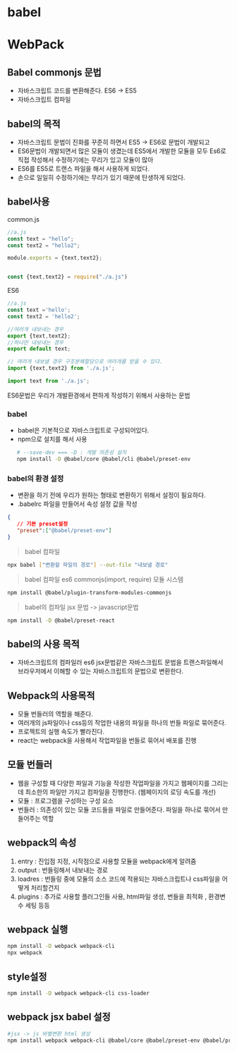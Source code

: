 # babel
# WebPack

## Babel commonjs 문법
 - 자바스크립트 코드를 변환해준다. ES6 -> ES5
 - 자바스크립트 컴파일

## babel의 목적
 - 자바스크립트 문법이 진화를 꾸준히 하면서 ES5 -> ES6로 문법이 개발되고
 - ES6문법이 개발되면서 많은 모듈이 생겼는데 ES5에서 개발한 모듈을 모두 Es6로 직접 작성해서 수정하기에는 무리가 있고 모듈이 많아
 - ES6를 ES5로 트랜스 파일을 해서 사용하게 되었다.
 - 손으로 일일히 수정하기에는 무리가 있기 때문에 탄생하게 되었다.

## babel사용
common.js
```js
//a.js
const text = "hello";
const text2 = "hello2";

module.exports = {text,text2};


const {text,text2} = require("./a.js")

```

ES6
```js
//a.js
const text ='hello';
const text2 = 'hello2';

//여러개 내보내는 경우
export {text,text2};
//하나만 내보내는 경우
export default text;

// 여러개 내보낼 경우 구조분해할당으로 여러개를 받을 수 있다.
import {text,text2} from './a.js';

import text from './a.js';
```

ES6문법은 우리가 개발환경에서 편하게 작성하기 위해서 사용하는 문법

### babel
 - babel은 기본적으로 자바스크립트로 구성되어있다.
 - npm으로 설치를 해서 사용

 ```sh
    # --save-dev === -D : 개발 의존성 설치
    npm install -D @babel/core @babel/cli @babel/preset-env
 ```

 ### babel의 환경 설정
 - 변환을 하기 전에 우리가 원하는 형태로 변환하기 위해서 설정이 필요하다.
 - .babelrc 파일을 만들어서 속성 설정 값을 작성
 ```json
 {
    // 기본 preset설정
    "preset":["@babel/preset-env"]
 }
 ```  
 > babel 컴파일
 ```sh
npx babel ["변환할 파일의 경로"] --out-file "내보낼 경로" 
 ```

> babel 컴파일 es6 commonjs(import, require) 모듈 시스템
```sh
npm install @babel/plugin-transform-modules-commonjs
```

> babel의 컴파일 jsx 문법 -> javascript문법
```sh
npm install -D @babel/preset-react
```

## babel의 사용 목적
 - 자바스크립트의 컴파일러 es6 jsx문법같은 자바스크립트 문법을 트랜스파일해서 브라우저에서 이해할 수 있는 자바스크립트의 문법으로 변환한다.
 

## Webpack의 사용목적
- 모듈 번들러의 역할을 해준다.
- 여러개의 js파일이나 css등의 작업한 내용의 파일을 하나의 번들 파일로 묶어준다.
- 프로젝트의 실행 속도가 빨라진다.
- react는 webpack을 사용해서 작업파일을 번들로 묶어서 배포를 진행

## 모듈 번들러
- 웹을 구성할 때 다양한 파일과 기능을 작성한 작업파일을 가지고 웹페이지를 그리는데 최소한의 파일만 가지고 컴파일을 진행한다.
(웹페이지의 로딩 속도를 개선)
- 모듈 :  프로그램을 구성하는 구성 요소
- 번들러 : 의존성이 있는 모듈 코드들을 파일로 만들어준다. 파일을 하나로 묶어서 만들어주는 역할

## webpack의 속성
1. entry : 진입점 지정, 시작점으로 사용할 모듈을 webpack에게 알려줌
2. output : 번들링해서 내보내는 경로
3. loadres : 번들링 중에 모듈의 소스 코드에 적용되는 자바스크립트나 css파일을 어떻게 처리할건지
4. plugins : 추가로 사용할 플러그인들 사용, html파일 생성, 번들을 최적화 , 환경변수 세팅 등등

## webpack 실행
```sh
npm install -D webpack webpack-cli
npx webpack
```


## style설정
```sh
npm install -D webpack webpack-cli css-loader
```


## webpack jsx babel 설정 
```sh
#jsx -> js 바벨변환 html 생성
npm install webpack webpack-cli @babel/core @babel/preset-env @babel/preset-react babel-loader html-webpack-plugin react react-dom
```